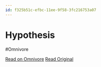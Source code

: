 ```yaml
---
id: f325b51c-efbc-11ee-9f58-3fc216753a07
---
```


# Hypothesis
#Omnivore

[Read on Omnivore](https://omnivore.app/me/hypothesis-18e9702db62)
[Read Original](https://hypothes.is/a/OfnmXO-uEe65no-yd5wfbg)

